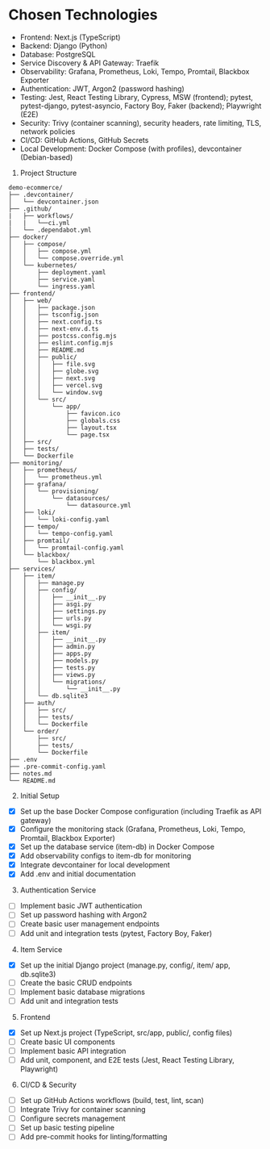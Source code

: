 # Chosen Technologies

- Frontend: Next.js (TypeScript)
- Backend: Django (Python)
- Database: PostgreSQL
- Service Discovery & API Gateway: Traefik
- Observability: Grafana, Prometheus, Loki, Tempo, Promtail, Blackbox Exporter
- Authentication: JWT, Argon2 (password hashing)
- Testing: Jest, React Testing Library, Cypress, MSW (frontend); pytest, pytest-django, pytest-asyncio, Factory Boy, Faker (backend); Playwright (E2E)
- Security: Trivy (container scanning), security headers, rate limiting, TLS, network policies
- CI/CD: GitHub Actions, GitHub Secrets
- Local Development: Docker Compose (with profiles), devcontainer (Debian-based)

1. Project Structure
```
demo-ecommerce/
├── .devcontainer/
│   └── devcontainer.json
├── .github/
|   ├── workflows/
|   |   └──ci.yml
│   └── .dependabot.yml
├── docker/
│   ├── compose/
│   │   ├── compose.yml
│   │   └── compose.override.yml
│   └── kubernetes/
│       ├── deployment.yaml
│       ├── service.yaml
│       └── ingress.yaml
├── frontend/
│   ├── web/
│   │   ├── package.json
│   │   ├── tsconfig.json
│   │   ├── next.config.ts
│   │   ├── next-env.d.ts
│   │   ├── postcss.config.mjs
│   │   ├── eslint.config.mjs
│   │   ├── README.md
│   │   ├── public/
│   │   │   ├── file.svg
│   │   │   ├── globe.svg
│   │   │   ├── next.svg
│   │   │   ├── vercel.svg
│   │   │   └── window.svg
│   │   └── src/
│   │       └── app/
│   │           ├── favicon.ico
│   │           ├── globals.css
│   │           ├── layout.tsx
│   │           └── page.tsx
│   ├── src/
│   ├── tests/
│   └── Dockerfile
├── monitoring/
│   ├── prometheus/
│   │   └── prometheus.yml
│   ├── grafana/
│   │   └── provisioning/
│   │       └── datasources/
│   │           └── datasource.yml
│   ├── loki/
│   │   └── loki-config.yaml
│   ├── tempo/
│   │   └── tempo-config.yaml
│   ├── promtail/
│   │   └── promtail-config.yaml
│   └── blackbox/
│       └── blackbox.yml
├── services/
│   ├── item/
│   │   ├── manage.py
│   │   ├── config/
│   │   │   ├── __init__.py
│   │   │   ├── asgi.py
│   │   │   ├── settings.py
│   │   │   ├── urls.py
│   │   │   └── wsgi.py
│   │   ├── item/
│   │   │   ├── __init__.py
│   │   │   ├── admin.py
│   │   │   ├── apps.py
│   │   │   ├── models.py
│   │   │   ├── tests.py
│   │   │   ├── views.py
│   │   │   └── migrations/
│   │   │       └── __init__.py
│   │   └── db.sqlite3
│   ├── auth/
│   │   ├── src/
│   │   ├── tests/
│   │   └── Dockerfile
│   └── order/
│       ├── src/
│       ├── tests/
│       └── Dockerfile
├── .env
├── .pre-commit-config.yaml
├── notes.md
└── README.md
```

2. Initial Setup
  - [x] Set up the base Docker Compose configuration (including Traefik as API gateway)
  - [x] Configure the monitoring stack (Grafana, Prometheus, Loki, Tempo, Promtail, Blackbox Exporter)
  - [x] Set up the database service (item-db) in Docker Compose
  - [x] Add observability configs to item-db for monitoring
  - [x] Integrate devcontainer for local development
  - [x] Add .env and initial documentation
3. Authentication Service
  - [ ] Implement basic JWT authentication
  - [ ] Set up password hashing with Argon2
  - [ ] Create basic user management endpoints
  - [ ] Add unit and integration tests (pytest, Factory Boy, Faker)
4. Item Service
  - [x] Set up the initial Django project (manage.py, config/, item/ app, db.sqlite3)
  - [ ] Create the basic CRUD endpoints
  - [ ] Implement basic database migrations
  - [ ] Add unit and integration tests
5. Frontend
  - [x] Set up Next.js project (TypeScript, src/app, public/, config files)
  - [ ] Create basic UI components
  - [ ] Implement basic API integration
  - [ ] Add unit, component, and E2E tests (Jest, React Testing Library, Playwright)
6. CI/CD & Security
  - [ ] Set up GitHub Actions workflows (build, test, lint, scan)
  - [ ] Integrate Trivy for container scanning
  - [ ] Configure secrets management
  - [ ] Set up basic testing pipeline
  - [ ] Add pre-commit hooks for linting/formatting
